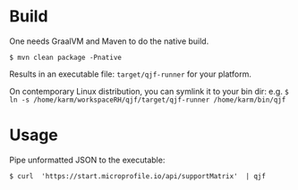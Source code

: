 # Build

One needs GraalVM and Maven to do the native build.

```
$ mvn clean package -Pnative
```

Results in an executable file:  ```target/qjf-runner``` for your platform.

On contemporary Linux distribution, you can symlink it to your bin dir: e.g. ```$ ln -s /home/karm/workspaceRH/qjf/target/qjf-runner /home/karm/bin/qjf```

# Usage

Pipe unformatted JSON to the executable:

```
$ curl  'https://start.microprofile.io/api/supportMatrix'  | qjf

```
